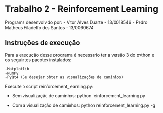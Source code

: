 # Trabalho 2 - Reinforcement Learning

Programa desenvolvido por:
    - Vitor Alves Duarte - 13/0018546
    - Pedro Matheus Filadelfo dos Santos - 13/0060674

## Instruções de execução

Para a execução desse programa é necessario ter a versão 3 do python
e os seguintes pacotes instalados:

    -Matplotlib
    -NumPy
    -PyQt4 (Se desejar obter as visualizações de caminhos)

Execute o script reinforcement_learning.py:

- Sem visualização de caminhos:
    python reinforcement_learning.py


- Com a visualização de caminhos:
    python reinforcement_learning.py -g
